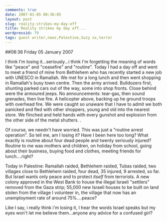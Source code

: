 ```yaml
---
comments: true
date: 2007-01-05 08:36:05
layout: post
slug: reality-strikes-my-day-off
title: Reality strikes my day off...
wordpressid: 79
tags: guest writer,news,Palestine,Suzy xx,terror
---
```


##08:36 Friday 05 January 2007




I think I'm losing it...seriously...i think I'm forgetting the meaning of words like "peace" and "ceasefire" and "routine". Today I had a day off and went to meet a friend of mine from Bethlehem who has recently started a new job with UNESCO in Ramallah. We met for a long lunch and then went shopping in Ramallah's busy town centre. Then the army arrived. Bulldozers first, shunting parked cars out of the way, some into shop fronts. Close behind were the armoured jeeps. No announcements: tear-gas, then sound grenades, then live fire. A helicopter above, backing up he ground troops with overhead fire. We were caught so unaware that I have to admit we both panicked and fled with other shoppers, young and old into the nearest store. We flinched and held hands with every gunshot and explosion from the other side of the metal shutters. .







Of course, we needn't have worried. This was just a "routine arrest operation". So tell me, am I losing it? Have I been here too long? What exactly is routine about four dead people and twenty seriously injured? Routine to me was mothers and children, on holiday from school, going about their business, buying food and clothes, meeting friends for lunch....right?










Today in Palestine: Ramallah raided, Bethlehem raided, Tubas raided, two villages close to Bethlehem raided, four dead, 35 injured, 9 arrested, so far. But Israel wants only peace and to protect _itself_ from terrorists. A new colony approved in the West Bank to house the illegal Israeli "settlers" removed from the Gaza strip; 55,000 new Israeli houses to be built on land stolen from the village I volunteer in, the village that now has an unemployment rate of around 75%....peace?










Like I say, i really think i'm losing it, I hear the words Israel speaks but my eyes won't let me believe them...anyone any advice for a confused girl?
